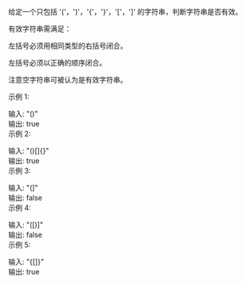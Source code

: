 <!--
 * @Descripttion: 
 * @version: 1.0.0
 * @Author: jimmiezhou
 * @Date: 2019-12-05 11:50:37
 * @LastEditors: jimmiezhou
 * @LastEditTime: 2019-12-05 11:51:45
 -->
给定一个只包括 '('，')'，'{'，'}'，'['，']' 的字符串，判断字符串是否有效。

有效字符串需满足：

左括号必须用相同类型的右括号闭合。

左括号必须以正确的顺序闭合。

注意空字符串可被认为是有效字符串。

示例 1:

输入: "()"  
输出: true  
示例 2:  

输入: "()[]{}"  
输出: true  
示例 3:  
  
输入: "(]"  
输出: false  
示例 4:  
  
输入: "([)]"  
输出: false  
示例 5:  
  
输入: "{[]}"  
输出: true  


